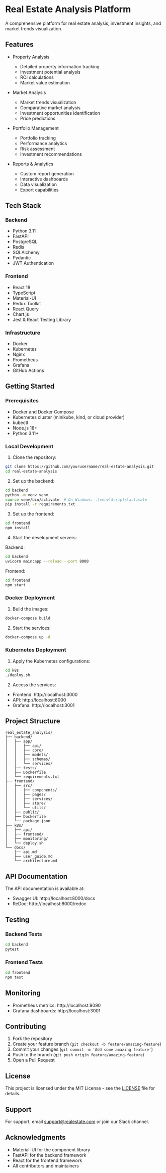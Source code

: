 # Real Estate Analysis Platform

A comprehensive platform for real estate analysis, investment insights, and market trends visualization.

## Features

- Property Analysis
  - Detailed property information tracking
  - Investment potential analysis
  - ROI calculations
  - Market value estimation

- Market Analysis
  - Market trends visualization
  - Comparative market analysis
  - Investment opportunities identification
  - Price predictions

- Portfolio Management
  - Portfolio tracking
  - Performance analytics
  - Risk assessment
  - Investment recommendations

- Reports & Analytics
  - Custom report generation
  - Interactive dashboards
  - Data visualization
  - Export capabilities

## Tech Stack

### Backend
- Python 3.11
- FastAPI
- PostgreSQL
- Redis
- SQLAlchemy
- Pydantic
- JWT Authentication

### Frontend
- React 18
- TypeScript
- Material-UI
- Redux Toolkit
- React Query
- Chart.js
- Jest & React Testing Library

### Infrastructure
- Docker
- Kubernetes
- Nginx
- Prometheus
- Grafana
- GitHub Actions

## Getting Started

### Prerequisites

- Docker and Docker Compose
- Kubernetes cluster (minikube, kind, or cloud provider)
- kubectl
- Node.js 18+
- Python 3.11+

### Local Development

1. Clone the repository:
```bash
git clone https://github.com/yourusername/real-estate-analysis.git
cd real-estate-analysis
```

2. Set up the backend:
```bash
cd backend
python -m venv venv
source venv/bin/activate  # On Windows: .\venv\Scripts\activate
pip install -r requirements.txt
```

3. Set up the frontend:
```bash
cd frontend
npm install
```

4. Start the development servers:

Backend:
```bash
cd backend
uvicorn main:app --reload --port 8000
```

Frontend:
```bash
cd frontend
npm start
```

### Docker Deployment

1. Build the images:
```bash
docker-compose build
```

2. Start the services:
```bash
docker-compose up -d
```

### Kubernetes Deployment

1. Apply the Kubernetes configurations:
```bash
cd k8s
./deploy.sh
```

2. Access the services:
- Frontend: http://localhost:3000
- API: http://localhost:8000
- Grafana: http://localhost:3001

## Project Structure

```
real_estate_analysis/
├── backend/
│   ├── app/
│   │   ├── api/
│   │   ├── core/
│   │   ├── models/
│   │   ├── schemas/
│   │   └── services/
│   ├── tests/
│   ├── Dockerfile
│   └── requirements.txt
├── frontend/
│   ├── src/
│   │   ├── components/
│   │   ├── pages/
│   │   ├── services/
│   │   ├── store/
│   │   └── utils/
│   ├── public/
│   ├── Dockerfile
│   └── package.json
├── k8s/
│   ├── api/
│   ├── frontend/
│   ├── monitoring/
│   └── deploy.sh
└── docs/
    ├── api.md
    ├── user_guide.md
    └── architecture.md
```

## API Documentation

The API documentation is available at:
- Swagger UI: http://localhost:8000/docs
- ReDoc: http://localhost:8000/redoc

## Testing

### Backend Tests
```bash
cd backend
pytest
```

### Frontend Tests
```bash
cd frontend
npm test
```

## Monitoring

- Prometheus metrics: http://localhost:9090
- Grafana dashboards: http://localhost:3001

## Contributing

1. Fork the repository
2. Create your feature branch (`git checkout -b feature/amazing-feature`)
3. Commit your changes (`git commit -m 'Add some amazing feature'`)
4. Push to the branch (`git push origin feature/amazing-feature`)
5. Open a Pull Request

## License

This project is licensed under the MIT License - see the [LICENSE](LICENSE) file for details.

## Support

For support, email support@realestate.com or join our Slack channel.

## Acknowledgments

- Material-UI for the component library
- FastAPI for the backend framework
- React for the frontend framework
- All contributors and maintainers 